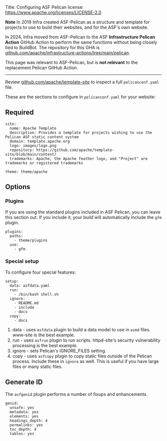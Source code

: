 Title: Configuring ASF Pelican
license: https://www.apache.org/licenses/LICENSE-2.0

**Note**
In 2019 Infra created ASF-Pelican as a structure and template for projects to use to build their websites, and for the ASF's own website.

In 2024, Infra moved from ASF-Pelican to the ASF **Infrastructure Pelican Action** GitHub Action to perform the same functions without being closely tied to BuildBot. The repository for this GHA is <a href="https//:github.com/apache/infrastructure-actions/tree/main/pelican" target="_blank">github.com/apache/infrastructure-actions/tree/main/pelican</a>.

This page was relevant to ASF-Pelican, but is **not relevant** to the replacement Pelican GitHub Action.

<hr/>

Review <a href="https://github.com/apache/template-site" target="_blank">github.com/apache/template-site</a> to inspect a full `pelicanconf.yaml` file.

These are the sections to configure in `pelicanconf.yaml` for your website: 

## Required

```
site:
  name: Apache Template
  description: Provides a template for projects wishing to use the Pelican ASF static content system
  domain: template.apache.org
  logo: images/logo.png
  repository: https://github.com/apache/template-site/blob/main/content/
  trademarks: Apache, the Apache feather logo, and "Project" are trademarks or registered trademarks

theme: theme/apache
```

## Options

### Plugins

If you are using the standard plugins included in ASF Pelican, you can leave this section out.
If you include it, your build will automatically include the `gfm` plugin.

```
plugins:
  paths:
    - theme/plugins
  use:
    - gfm
```

### Special setup

To configure four special features:

```
setup:
  data: asfdata.yaml
  run:
    - /bin/bash shell.sh
  ignore:
    - README.md
    - include
    - docs
  copy:
    - docs
```

1. data - uses `asfdata` plugin to build a data model to use in `ezmd` files. www-site is the best example.
2. run - uses `asfrun` plugin to run scripts. httpd-site's security vulnerability processing is the best example.
3. ignore - sets Pelican's IGNORE_FILES setting.
4. copy - uses `asfcopy` plugin to copy static files outside of the Pelican process. Include these in `ignore` as well.
   This is useful if you have large files or many static files.

## Generate ID

The `asfgenid` plugin performs a number of fixups and enhancements.

```
genid:
  unsafe: yes
  metadata: yes
  elements: yes
  headings_depth: 4
  permalinks: yes
  toc_depth: 4
  tables: yes
```
